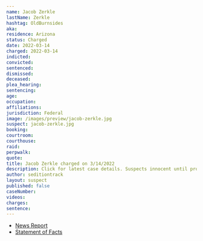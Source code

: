 ```yaml
---
name: Jacob Zerkle
lastName: Zerkle
hashtag: OldBurnsides
aka:
residence: Arizona
status: Charged
date: 2022-03-14
charged: 2022-03-14
indicted:
convicted:
sentenced:
dismissed:
deceased:
plea_hearing:
sentencing:
age:
occupation:
affiliations:
jurisdiction: Federal
image: /images/preview/jacob-zerkle.jpg
suspect: jacob-zerkle.jpg
booking:
courtroom:
courthouse:
raid:
perpwalk:
quote:
title: Jacob Zerkle charged on 3/14/2022
description: Click for latest case details. Suspects innocent until proven guilty.
author: seditiontrack
layout: suspect
published: false
caseNumber:
videos:
charges:
sentence:
---
```

- [News Report](https://www.rawstory.com/capitol-riot-arrests-2656957701/)
- [Statement of Facts](https://storage.courtlistener.com/recap/gov.uscourts.dcd.241224/gov.uscourts.dcd.241224.1.1_1.pdf)
